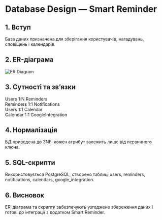 # Database Design — Smart Reminder

## 1. Вступ
База даних призначена для зберігання користувачів, нагадувань, сповіщень і календарів.

## 2. ER-діаграма
![ER Diagram](images/er_diagram.png)

## 3. Сутності та зв’язки
Users 1:N Reminders  
Reminders 1:1 Notifications  
Users 1:1 Calendar  
Calendar 1:1 GoogleIntegration  

## 4. Нормалізація
БД приведена до 3NF: кожен атрибут залежить лише від первинного ключа.

## 5. SQL-скрипти
Використовується PostgreSQL, створено таблиці users, reminders, notifications, calendars, google_integration.

## 6. Висновок
ER-діаграма та скрипти забезпечують узгоджене збереження даних і готові до інтеграції з додатком Smart Reminder.
